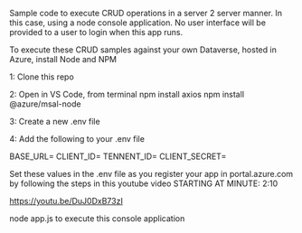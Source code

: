 Sample code to execute CRUD operations in a server 2 server manner. In this case, using a node console application.
No user interface will be provided to a user to login when this app runs.

To execute these CRUD samples against your own Dataverse, hosted in Azure, install Node and NPM

1: Clone this repo

2: Open in VS Code, from terminal
npm install axios
npm install @azure/msal-node

3: Create a new .env file

4: Add the following to your .env file

BASE_URL=
CLIENT_ID=
TENNENT_ID=
CLIENT_SECRET=

Set these values in the .env file as you register your app in portal.azure.com by following the steps in this youtube video
STARTING AT MINUTE: 2:10

https://youtu.be/DuJ0DxB73zI

node app.js to execute this console application
